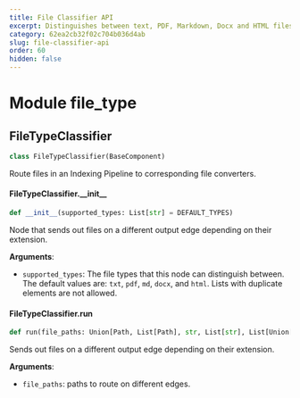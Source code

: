 ```yaml
---
title: File Classifier API
excerpt: Distinguishes between text, PDF, Markdown, Docx and HTML files and routes them to the appropriate File Converter in an indexing pipeline.
category: 62ea2cb32f02c704b036d4ab
slug: file-classifier-api
order: 60
hidden: false
---
```


<a id="file_type"></a>

# Module file\_type

<a id="file_type.FileTypeClassifier"></a>

## FileTypeClassifier

```python
class FileTypeClassifier(BaseComponent)
```

Route files in an Indexing Pipeline to corresponding file converters.

<a id="file_type.FileTypeClassifier.__init__"></a>

#### FileTypeClassifier.\_\_init\_\_

```python
def __init__(supported_types: List[str] = DEFAULT_TYPES)
```

Node that sends out files on a different output edge depending on their extension.

**Arguments**:

- `supported_types`: The file types that this node can distinguish between.
The default values are: `txt`, `pdf`, `md`, `docx`, and `html`.
Lists with duplicate elements are not allowed.

<a id="file_type.FileTypeClassifier.run"></a>

#### FileTypeClassifier.run

```python
def run(file_paths: Union[Path, List[Path], str, List[str], List[Union[Path, str]]])
```

Sends out files on a different output edge depending on their extension.

**Arguments**:

- `file_paths`: paths to route on different edges.

